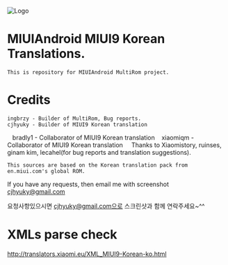 ![Logo](https://s26.postimg.org/54lw9u2uh/MIUI9_KOREAN.png)

# MIUIAndroid MIUI9 Korean Translations.
	This is repository for MIUIAndroid MultiRom project.
# Credits
    ingbrzy - Builder of MultiRom, Bug reports.
    cjhyuky - Builder of MIUI9 Korean translation
    bradly1 - Collaborator of MIUI9 Korean translation
    xiaomiqm - Collaborator of MIUI9 Korean translation
    
    Thanks to Xiaomistory, ruinses, ginam kim, lecahel(for bug reports and translation suggestions).

    This sources are based on the Korean translation pack from en.miui.com's global ROM.

If you have any requests, then email me with screenshot cjhyuky@gmail.com

요청사항있으시면 cjhyuky@gmail.com으로 스크린샷과 함께 연락주세요~^^
    
# XMLs parse check
http://translators.xiaomi.eu/XML_MIUI9-Korean-ko.html    
